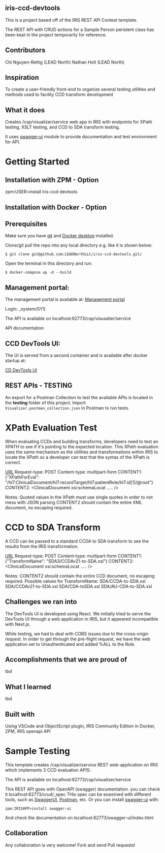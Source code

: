 ## iris-ccd-devtools

This is a project based off of the IRIS REST API Contest template.

The REST API with CRUD actions for a Sample Person peristent class has been kept in the project temporarily for reference.

## Contributors
Chi Nguyen-Rettig (LEAD North)
Nathan Holt (LEAD North)

## Inspiration
To create a user-friendly front-end to organize several testing utilities and methods used to facility CCD transform development

## What it does
Creates /csp/visualizer/service web app in IRIS with endpoints for XPath testing, XSLT testing, and CCD to SDA transform testing. 

It uses [swagger-ui](https://openexchange.intersystems.com/package/iris-web-swagger-ui) module to provide documentation and test environment for API.

# Getting Started

## Installation with ZPM - Option

zpm:USER>install iris-ccd-devtools

## Installation with Docker - Option

## Prerequisites
Make sure you have [git](https://git-scm.com/book/en/v2/Getting-Started-Installing-Git) and [Docker desktop](https://www.docker.com/products/docker-desktop) installed.


Clone/git pull the repo into any local directory e.g. like it is shown below:

```
$ git clone git@github.com:LEADNorthLLC/iris-ccd-devtools.git/
```

Open the terminal in this directory and run:

```
$ docker-compose up -d --build
```

## Management portal: 

The management portal is available at: 
[Management portal](http://localhost:62773/csp/sys/UtilHome.csp)

Login: _system/SYS

The API is available on localhost:62773/csp/visusalier/service

API documentation <TBD>

## CCD DevTools UI:

The UI is served from a second container and is available after docker startup at: 

[CD DevTools UI](http://localhost:4000)

## REST APIs - TESTING
An export for a Postman Collection to test the available APIs is located in the **testing** folder of this project. 
Import `Visualizer.postman_collection.json` in Postman to run tests. 

# XPath Evaluation Test #
When evaluating CCDs and building transforms, developers need to test an XPATH to see if it's pointing to the expected location. This XPath evaluation uses the same mechanism as the utilities and transformations within IRIS to locate the XPath so a developer can test that the syntax of the XPath is correct. 

[URL](http://localhost:62773/csp/visualizer/service/xpath/) 
Request-type: POST
Content-type: multipart-form
CONTENT1: {"XPathForEval": "/hl7:ClinicalDocument/hl7:recordTarget/hl7:patientRole/hl7:id[1]/@root"}
CONTENT2: <ClinicalDocument xsi:schemaLocat ..... />


Notes: Quoted values in the XPath must use single quotes in order to not mess with JSON parsing
CONTENT2 should contain the entire XML document, no escaping required. 

# CCD to SDA Transform #
A CCD can be passed to a standard CCDA to SDA transform to see the results from the IRIS transformation. 

[URL](http://localhost:62773/csp/visualizer/service/transform/) 
Request-type: POST
Content-type: multipart-form
CONTENT1: {"TransformName": "SDA3/CCDAv21-to-SDA.xsl"}
CONTENT2: <ClinicalDocument xsi:schemaLocat ..... />

Notes: CONTENT2 should contain the entire CCD document, no escaping required. 
Possible values for TransformName: 
SDA/CCDA-to-SDA.xsl
SDA/CCDAv21-to-SDA.xsl
SDA/CDA-toSDA.xsl
SDA/AU-CDA-to-SDA.xsl


## Challenges we ran into
The DevTools UI is developed using React. We initially tried to serve the DevTools UI through a web application in IRIS, but it appeared incompatible with Next.js.

While testing, we had to deal with CORS issues due to the cross-origin request. In order to get through the pre-flight request, we have the web application set to Unauthenticated and added %ALL to the Role. 

## Accomplishments that we are proud of
tbd

## What I learned
tbd

## Built with
Using VSCode and ObjectScript plugin, IRIS Community Edition in Docker, ZPM, IRIS openapi API

# Sample Testing #
This template creates /csp/visualizer/service REST web-application on IRIS which implements 3 CCD evaluation APIS:


The API is available on localhost:62773/csp/visualizer/service

This REST API goes with  OpenAPI (swagger) documentation. you can check it localhost:62773/crud/_spec
THis spec can be examined with different tools, such as [SwaggerUI](https://swagger.io/tools/swagger-ui/), [Postman](postman.com), etc.
Or you can install [swagger-ui](https://openexchange.intersystems.com/package/iris-web-swagger-ui) with:
```
zpm:IRISAPP>install swagger-ui
``` 
And check the documentation on localhost:62773/swagger-ui/index.html

## Collaboration 
Any collaboration is very welcome! Fork and send Pull requests!

